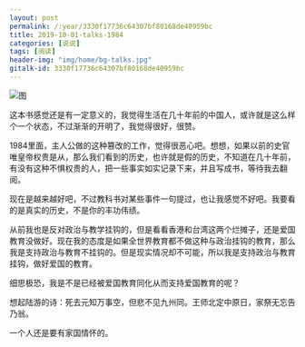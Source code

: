 ```yaml
---
layout: post
permalink: /:year/3330f17736c64307bf80168de40959bc
title: 2019-10-01-talks-1984
categories: [说说]
tags: [阅读]
header-img: "img/home/bg-talks.jpg"
gitalk-id: 3330f17736c64307bf80168de40959bc
---
```


![图](http://image.linxingyang.net/image/note/2019/2019-10-01-talks/1984.jpg)

这本书感觉还是有一定意义的，我觉得生活在几十年前的中国人，或许就是这么样个一个状态，不过渐渐的开明了，我觉得很好，很赞。

1984里面，主人公做的这种篡改的工作，觉得很恶心吧。想想，如果以前的史官唯皇帝权贵是从，那么我们看到的历史，也许就是假的历史，不知道在几十年前，有没有这种不惧权贵的人，把一些事实如实记录下来，并且写成书，等待我去翻阅。

现在是越来越好吧，不过教科书对某些事件一句提过，也让我感觉不好吧。我要看的是真实的历史，不是你的丰功伟绩。

从前我也是反对政治与教学挂钩的，但是看看香港和台湾这两个烂摊子，还是爱国教育没做好。现在我的态度是如果全世界教育都不做这种与政治挂钩的教育，那么我是支持政治与教育不挂钩的。但是现实情况却不可能，所以我是支持政治与教育挂钩，做好爱国的教育。

细思极恐，我是不是已经被爱国教育同化从而支持爱国教育的呢？

想起陆游的诗：死去元知万事空，但悲不见九州同。王师北定中原日，家祭无忘告乃翁。

一个人还是要有家国情怀的。

